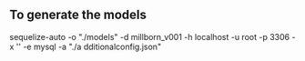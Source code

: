 ## To generate the models

sequelize-auto -o "./models" -d millborn_v001 -h localhost -u root -p 3306 -x '' -e mysql -a "./a
dditionalconfig.json"

